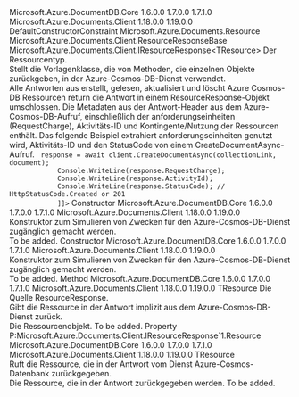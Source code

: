<Type Name="ResourceResponse&lt;TResource&gt;" FullName="Microsoft.Azure.Documents.Client.ResourceResponse&lt;TResource&gt;">
  <TypeSignature Language="C#" Value="public class ResourceResponse&lt;TResource&gt; : Microsoft.Azure.Documents.Client.ResourceResponseBase, Microsoft.Azure.Documents.Client.IResourceResponse&lt;TResource&gt; where TResource : Resourcenew()" />
  <TypeSignature Language="ILAsm" Value=".class public auto ansi beforefieldinit ResourceResponse`1&lt;.ctor (class Microsoft.Azure.Documents.Resource) TResource&gt; extends Microsoft.Azure.Documents.Client.ResourceResponseBase implements class Microsoft.Azure.Documents.Client.IResourceResponse`1&lt;!TResource&gt;, class Microsoft.Azure.Documents.Client.IResourceResponseBase" />
  <TypeSignature Language="DocId" Value="T:Microsoft.Azure.Documents.Client.ResourceResponse`1" />
  <TypeSignature Language="VB.NET" Value="Public Class ResourceResponse(Of TResource)&#xA;Inherits ResourceResponseBase&#xA;Implements IResourceResponse(Of TResource)" />
  <TypeSignature Language="F#" Value="type ResourceResponse&lt;'Resource (requires 'Resource :&gt; Resource and 'Resource : (new : unit -&gt; 'Resource))&gt; = class&#xA;    inherit ResourceResponseBase&#xA;    interface IResourceResponse&lt;'Resource (requires 'Resource :&gt; Resource and 'Resource : (new : unit -&gt; 'Resource))&gt;&#xA;    interface IResourceResponseBase" />
  <AssemblyInfo>
    <AssemblyName>Microsoft.Azure.DocumentDB.Core</AssemblyName>
    <AssemblyVersion>1.6.0.0</AssemblyVersion>
    <AssemblyVersion>1.7.0.0</AssemblyVersion>
    <AssemblyVersion>1.7.1.0</AssemblyVersion>
  </AssemblyInfo>
  <AssemblyInfo>
    <AssemblyName>Microsoft.Azure.Documents.Client</AssemblyName>
    <AssemblyVersion>1.18.0.0</AssemblyVersion>
    <AssemblyVersion>1.19.0.0</AssemblyVersion>
  </AssemblyInfo>
  <TypeParameters>
    <TypeParameter Name="TResource">
      <Constraints>
        <ParameterAttribute>DefaultConstructorConstraint</ParameterAttribute>
        <BaseTypeName>Microsoft.Azure.Documents.Resource</BaseTypeName>
      </Constraints>
    </TypeParameter>
  </TypeParameters>
  <Base>
    <BaseTypeName>Microsoft.Azure.Documents.Client.ResourceResponseBase</BaseTypeName>
  </Base>
  <Interfaces>
    <Interface>
      <InterfaceName>Microsoft.Azure.Documents.Client.IResourceResponse&lt;TResource&gt;</InterfaceName>
    </Interface>
  </Interfaces>
  <Docs>
    <typeparam name="TResource">Der Ressourcentyp.</typeparam>
    <summary>
            Stellt die Vorlagenklasse, die von Methoden, die einzelnen Objekte zurückgeben, in der Azure-Cosmos-DB-Dienst verwendet.
            </summary>
    <remarks>
            Alle Antworten aus erstellt, gelesen, aktualisiert und löscht Azure Cosmos-DB Ressourcen return die Antwort in einem ResourceResponse-Objekt umschlossen. Die Metadaten aus der Antwort-Header aus dem Azure-Cosmos-DB-Aufruf, einschließlich der anforderungseinheiten (RequestCharge), Aktivitäts-ID und Kontingente/Nutzung der Ressourcen enthält.
            </remarks>
    <altmember cref="P:Microsoft.Azure.Documents.Client.ResourceResponse`1.Resource" />
    <altmember cref="T:Microsoft.Azure.Documents.Client.FeedResponse`1" />
    <example>
            Das folgende Beispiel extrahiert anforderungseinheiten genutzt wird, Aktivitäts-ID und den StatusCode von einem CreateDocumentAsync-Aufruf.
            <code language="c#"><![CDATA[
            ResourceResponse<Document> response = await client.CreateDocumentAsync(collectionLink, document);
            Console.WriteLine(response.RequestCharge);
            Console.WriteLine(response.ActivityId); 
            Console.WriteLine(response.StatusCode); // HttpStatusCode.Created or 201
            ]]></code></example>
  </Docs>
  <Members>
    <Member MemberName=".ctor">
      <MemberSignature Language="C#" Value="public ResourceResponse ();" />
      <MemberSignature Language="ILAsm" Value=".method public hidebysig specialname rtspecialname instance void .ctor() cil managed" />
      <MemberSignature Language="DocId" Value="M:Microsoft.Azure.Documents.Client.ResourceResponse`1.#ctor" />
      <MemberSignature Language="VB.NET" Value="Public Sub New ()" />
      <MemberType>Constructor</MemberType>
      <AssemblyInfo>
        <AssemblyName>Microsoft.Azure.DocumentDB.Core</AssemblyName>
        <AssemblyVersion>1.6.0.0</AssemblyVersion>
        <AssemblyVersion>1.7.0.0</AssemblyVersion>
        <AssemblyVersion>1.7.1.0</AssemblyVersion>
      </AssemblyInfo>
      <AssemblyInfo>
        <AssemblyName>Microsoft.Azure.Documents.Client</AssemblyName>
        <AssemblyVersion>1.18.0.0</AssemblyVersion>
        <AssemblyVersion>1.19.0.0</AssemblyVersion>
      </AssemblyInfo>
      <Parameters />
      <Docs>
        <summary>
            Konstruktor zum Simulieren von Zwecken für den Azure-Cosmos-DB-Dienst zugänglich gemacht werden.
            </summary>
        <remarks>To be added.</remarks>
      </Docs>
    </Member>
    <Member MemberName=".ctor">
      <MemberSignature Language="C#" Value="public ResourceResponse (TResource resource);" />
      <MemberSignature Language="ILAsm" Value=".method public hidebysig specialname rtspecialname instance void .ctor(!TResource resource) cil managed" />
      <MemberSignature Language="DocId" Value="M:Microsoft.Azure.Documents.Client.ResourceResponse`1.#ctor(`0)" />
      <MemberSignature Language="VB.NET" Value="Public Sub New (resource As TResource)" />
      <MemberSignature Language="F#" Value="new Microsoft.Azure.Documents.Client.ResourceResponse&lt;'Resource (requires 'Resource :&gt; Microsoft.Azure.Documents.Resource and 'Resource : (new : unit -&gt; 'Resource))&gt; : 'Resource -&gt; Microsoft.Azure.Documents.Client.ResourceResponse&lt;'Resource (requires 'Resource :&gt; Microsoft.Azure.Documents.Resource and 'Resource : (new : unit -&gt; 'Resource))&gt;" Usage="new Microsoft.Azure.Documents.Client.ResourceResponse&lt;'Resource (requires 'Resource :&gt; Microsoft.Azure.Documents.Resource and 'Resource : (new : unit -&gt; 'Resource))&gt; resource" />
      <MemberType>Constructor</MemberType>
      <AssemblyInfo>
        <AssemblyName>Microsoft.Azure.DocumentDB.Core</AssemblyName>
        <AssemblyVersion>1.6.0.0</AssemblyVersion>
        <AssemblyVersion>1.7.0.0</AssemblyVersion>
        <AssemblyVersion>1.7.1.0</AssemblyVersion>
      </AssemblyInfo>
      <AssemblyInfo>
        <AssemblyName>Microsoft.Azure.Documents.Client</AssemblyName>
        <AssemblyVersion>1.18.0.0</AssemblyVersion>
        <AssemblyVersion>1.19.0.0</AssemblyVersion>
      </AssemblyInfo>
      <Parameters>
        <Parameter Name="resource" Type="TResource" />
      </Parameters>
      <Docs>
        <param name="resource"></param>
        <summary>
            Konstruktor zum Simulieren von Zwecken für den Azure-Cosmos-DB-Dienst zugänglich gemacht werden.
            </summary>
        <remarks>To be added.</remarks>
      </Docs>
    </Member>
    <Member MemberName="op_Implicit">
      <MemberSignature Language="C#" Value="public static implicit operator TResource (Microsoft.Azure.Documents.Client.ResourceResponse&lt;TResource&gt; source);" />
      <MemberSignature Language="ILAsm" Value=".method public static hidebysig specialname !TResource op_Implicit(class Microsoft.Azure.Documents.Client.ResourceResponse`1&lt;!TResource&gt; source) cil managed" />
      <MemberSignature Language="DocId" Value="M:Microsoft.Azure.Documents.Client.ResourceResponse`1.op_Implicit(Microsoft.Azure.Documents.Client.ResourceResponse{`0})~`0" />
      <MemberSignature Language="VB.NET" Value="Public Shared Widening Operator CType (source As ResourceResponse(Of TResource)) As TResource" />
      <MemberSignature Language="F#" Value="static member op_Implicit : Microsoft.Azure.Documents.Client.ResourceResponse&lt;'Resource (requires 'Resource :&gt; Microsoft.Azure.Documents.Resource and 'Resource : (new : unit -&gt; 'Resource))&gt; -&gt; 'Resource" Usage="Microsoft.Azure.Documents.Client.ResourceResponse&lt;'Resource (requires 'Resource :&gt; Microsoft.Azure.Documents.Resource and 'Resource : (new : unit -&gt; 'Resource))&gt;.op_Implicit source" />
      <MemberType>Method</MemberType>
      <AssemblyInfo>
        <AssemblyName>Microsoft.Azure.DocumentDB.Core</AssemblyName>
        <AssemblyVersion>1.6.0.0</AssemblyVersion>
        <AssemblyVersion>1.7.0.0</AssemblyVersion>
        <AssemblyVersion>1.7.1.0</AssemblyVersion>
      </AssemblyInfo>
      <AssemblyInfo>
        <AssemblyName>Microsoft.Azure.Documents.Client</AssemblyName>
        <AssemblyVersion>1.18.0.0</AssemblyVersion>
        <AssemblyVersion>1.19.0.0</AssemblyVersion>
      </AssemblyInfo>
      <ReturnValue>
        <ReturnType>TResource</ReturnType>
      </ReturnValue>
      <Parameters>
        <Parameter Name="source" Type="Microsoft.Azure.Documents.Client.ResourceResponse&lt;TResource&gt;" />
      </Parameters>
      <Docs>
        <param name="source">Die Quelle ResourceResponse.</param>
        <summary>
            Gibt die Ressource in der Antwort implizit aus dem Azure-Cosmos-DB-Dienst zurück.
            </summary>
        <returns>Die Ressourcenobjekt.</returns>
        <remarks>To be added.</remarks>
      </Docs>
    </Member>
    <Member MemberName="Resource">
      <MemberSignature Language="C#" Value="public TResource Resource { get; }" />
      <MemberSignature Language="ILAsm" Value=".property instance !TResource Resource" />
      <MemberSignature Language="DocId" Value="P:Microsoft.Azure.Documents.Client.ResourceResponse`1.Resource" />
      <MemberSignature Language="VB.NET" Value="Public ReadOnly Property Resource As TResource" />
      <MemberSignature Language="F#" Value="member this.Resource : 'Resource" Usage="Microsoft.Azure.Documents.Client.ResourceResponse&lt;'Resource (requires 'Resource :&gt; Microsoft.Azure.Documents.Resource and 'Resource : (new : unit -&gt; 'Resource))&gt;.Resource" />
      <MemberType>Property</MemberType>
      <Implements>
        <InterfaceMember>P:Microsoft.Azure.Documents.Client.IResourceResponse`1.Resource</InterfaceMember>
      </Implements>
      <AssemblyInfo>
        <AssemblyName>Microsoft.Azure.DocumentDB.Core</AssemblyName>
        <AssemblyVersion>1.6.0.0</AssemblyVersion>
        <AssemblyVersion>1.7.0.0</AssemblyVersion>
        <AssemblyVersion>1.7.1.0</AssemblyVersion>
      </AssemblyInfo>
      <AssemblyInfo>
        <AssemblyName>Microsoft.Azure.Documents.Client</AssemblyName>
        <AssemblyVersion>1.18.0.0</AssemblyVersion>
        <AssemblyVersion>1.19.0.0</AssemblyVersion>
      </AssemblyInfo>
      <ReturnValue>
        <ReturnType>TResource</ReturnType>
      </ReturnValue>
      <Docs>
        <summary>
            Ruft die Ressource, die in der Antwort vom Dienst Azure-Cosmos-Datenbank zurückgegeben.
            </summary>
        <value>
            Die Ressource, die in der Antwort zurückgegeben werden.
            </value>
        <remarks>To be added.</remarks>
      </Docs>
    </Member>
  </Members>
</Type>